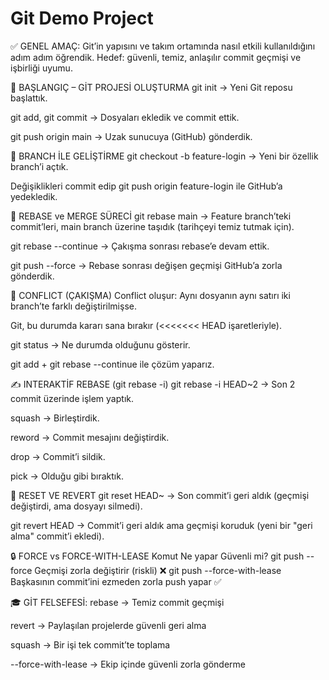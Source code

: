﻿# Git Demo Project


✅ GENEL AMAÇ:
Git’in yapısını ve takım ortamında nasıl etkili kullanıldığını adım adım öğrendik.
Hedef: güvenli, temiz, anlaşılır commit geçmişi ve işbirliği uyumu.

🔧 BAŞLANGIÇ – GİT PROJESİ OLUŞTURMA
git init → Yeni Git reposu başlattık.

git add, git commit → Dosyaları ekledik ve commit ettik.

git push origin main → Uzak sunucuya (GitHub) gönderdik.

🌿 BRANCH İLE GELİŞTİRME
git checkout -b feature-login → Yeni bir özellik branch’i açtık.

Değişiklikleri commit edip git push origin feature-login ile GitHub’a yedekledik.

🔀 REBASE ve MERGE SÜRECİ
git rebase main → Feature branch’teki commit’leri, main branch üzerine taşıdık (tarihçeyi temiz tutmak için).

git rebase --continue → Çakışma sonrası rebase’e devam ettik.

git push --force → Rebase sonrası değişen geçmişi GitHub’a zorla gönderdik.

🧨 CONFLICT (ÇAKIŞMA)
Conflict oluşur: Aynı dosyanın aynı satırı iki branch’te farklı değiştirilmişse.

Git, bu durumda kararı sana bırakır (<<<<<<< HEAD işaretleriyle).

git status → Ne durumda olduğunu gösterir.

git add + git rebase --continue ile çözüm yaparız.

✍️ INTERAKTİF REBASE (git rebase -i)
git rebase -i HEAD~2 → Son 2 commit üzerinde işlem yaptık.

squash → Birleştirdik.

reword → Commit mesajını değiştirdik.

drop → Commit’i sildik.

pick → Olduğu gibi bıraktık.

🔄 RESET VE REVERT
git reset HEAD~ → Son commit’i geri aldık (geçmişi değiştirdi, ama dosyayı silmedi).

git revert HEAD → Commit’i geri aldık ama geçmişi koruduk (yeni bir "geri alma" commit’i ekledi).

🔒 FORCE vs FORCE-WITH-LEASE
Komut	Ne yapar	Güvenli mi?
git push --force	Geçmişi zorla değiştirir (riskli)	❌
git push --force-with-lease	Başkasının commit’ini ezmeden zorla push yapar	✅

🎓 GİT FELSEFESİ:
rebase → Temiz commit geçmişi

revert → Paylaşılan projelerde güvenli geri alma

squash → Bir işi tek commit’te toplama

--force-with-lease → Ekip içinde güvenli zorla gönderme

